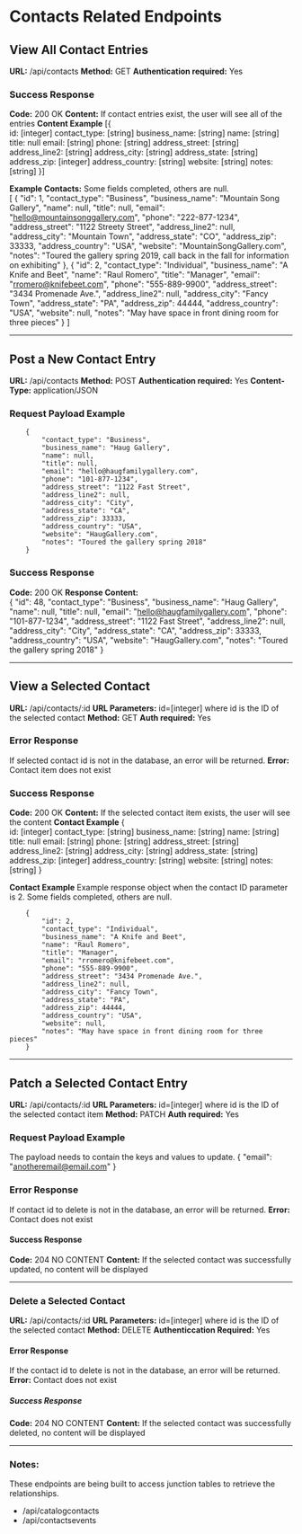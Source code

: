 # Contacts Related Endpoints

## View All Contact Entries
**URL:** /api/contacts
**Method:** GET
**Authentication required:** Yes
 
### Success Response
**Code:** 200 OK
**Content:**  If contact entries exist, the user will see all of the entries
**Content Example**
            [{      
                id: [integer]
                contact_type: [string]
                business_name: [string]
                name: [string]
                title: null
                email: [string]
                phone: [string]
                address_street: [string]
                address_line2: [string]
                address_city: [string]
                address_state: [string]
                address_zip: [integer]
                address_country: [string]
                website: [string]
                notes: [string]
            }]

**Example Contacts:**
Some fields completed, others are null.  
         [
            {
            "id": 1,
            "contact_type": "Business",
            "business_name": "Mountain Song Gallery",
            "name": null,
            "title": null,
            "email": "hello@mountainsonggallery.com",
            "phone": "222-877-1234",
            "address_street": "1122 Streety Street",
            "address_line2": null,
            "address_city": "Mountain Town",
            "address_state": "CO",
            "address_zip": 33333,
            "address_country": "USA",
            "website": "MountainSongGallery.com",
            "notes": "Toured the gallery spring 2019, call back in the fall for information on exhibiting"
        },
        {
            "id": 2,
            "contact_type": "Individual",
            "business_name": "A Knife and Beet",
            "name": "Raul Romero",
            "title": "Manager",
            "email": "rromero@knifebeet.com",
            "phone": "555-889-9900",
            "address_street": "3434 Promenade Ave.",
            "address_line2": null,
            "address_city": "Fancy Town",
            "address_state": "PA",
            "address_zip": 44444,
            "address_country": "USA",
            "website": null,
            "notes": "May have space in front dining room for three pieces"
        }
    ]

---

## Post a New Contact Entry      
**URL:** /api/contacts
**Method:** POST
**Authentication required:** Yes
**Content-Type:** application/JSON 

### Request Payload Example
        {
            "contact_type": "Business",
            "business_name": "Haug Gallery",
            "name": null,
            "title": null,
            "email": "hello@haugfamilygallery.com",
            "phone": "101-877-1234",
            "address_street": "1122 Fast Street",
            "address_line2": null,
            "address_city": "City",
            "address_state": "CA",
            "address_zip": 33333,
            "address_country": "USA",
            "website": "HaugGallery.com",
            "notes": "Toured the gallery spring 2018"
        }

### Success Response
**Code:** 200 OK
**Response Content:**  
       {
            "id": 48,
            "contact_type": "Business",
            "business_name": "Haug Gallery",
            "name": null,
            "title": null,
            "email": "hello@haugfamilygallery.com",
            "phone": "101-877-1234",
            "address_street": "1122 Fast Street",
            "address_line2": null,
            "address_city": "City",
            "address_state": "CA",
            "address_zip": 33333,
            "address_country": "USA",
            "website": "HaugGallery.com",
            "notes": "Toured the gallery spring 2018"
        }   

---

## View a Selected Contact
**URL:** /api/contacts/:id
**URL Parameters:** id=[integer] where id is the ID of the selected contact
**Method:** GET
**Auth required:** Yes

### Error Response 
If selected contact id is not in the database, an error will be returned.
**Error:** Contact item does not exist      

### Success Response
**Code:** 200 OK
**Content:**  If the selected contact item exists, the user will see the content
**Contact Example**
            {      
                id: [integer]
                contact_type: [string]
                business_name: [string]
                name: [string]
                title: null
                email: [string]
                phone: [string]
                address_street: [string]
                address_line2: [string]
                address_city: [string]
                address_state: [string]
                address_zip: [integer]
                address_country: [string]
                website: [string]
                notes: [string]
            }

**Contact Example** 
Example response object when the contact ID parameter is 2. Some fields completed, others are null.  

        {
            "id": 2,
            "contact_type": "Individual",
            "business_name": "A Knife and Beet",
            "name": "Raul Romero",
            "title": "Manager",
            "email": "rromero@knifebeet.com",
            "phone": "555-889-9900",
            "address_street": "3434 Promenade Ave.",
            "address_line2": null,
            "address_city": "Fancy Town",
            "address_state": "PA",
            "address_zip": 44444,
            "address_country": "USA",
            "website": null,
            "notes": "May have space in front dining room for three pieces"
        }

---
## Patch a Selected Contact Entry
**URL:** /api/contacts/:id
**URL Parameters:** id=[integer] where id is the ID of the selected contact item
**Method:** PATCH
**Auth required:** Yes

### Request Payload Example
The payload needs to contain the keys and values to update.
        {
            "email": "anotheremail@email.com"
        }

### Error Response 
If contact id to delete is not in the database, an error will be returned.
**Error:** Contact does not exist  

#### Success Response
**Code:** 204 NO CONTENT
**Content:**  If the selected contact was successfully updated, no content will be displayed

---

### Delete a Selected Contact 
**URL:** /api/contacts/:id
**URL Parameters:** id=[integer] where id is the ID of the selected contact
**Method:** DELETE
**Authenticcation Required:** Yes

#### Error Response 
If the contact id to delete is not in the database, an error will be returned.
**Error:** Contact does not exist  

##### Success Response
**Code:** 204 NO CONTENT
**Content:**  If the selected contact was successfully deleted, no content will be displayed


---

### Notes:
These endpoints are being built to access junction tables to retrieve the relationships.  

* /api/catalogcontacts
* /api/contactsevents
    
